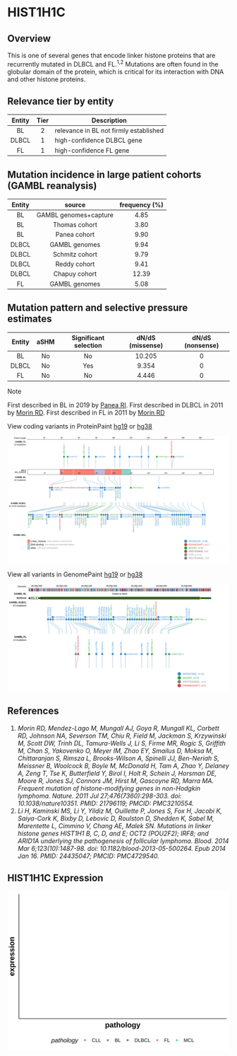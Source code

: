 # HIST1H1C
## Overview
This is one of several genes that encode linker histone proteins that are recurrently mutated in DLBCL and FL.<sup>1,2</sup> Mutations are often found in the globular domain of the protein, which is critical for its interaction with DNA and other histone proteins. 

## Relevance tier by entity

|Entity|Tier|Description                           |
|:------:|:----:|--------------------------------------|
|BL    |2   |relevance in BL not firmly established|
|DLBCL |1   |high-confidence DLBCL gene            |
|FL    |1   |high-confidence FL gene               |

## Mutation incidence in large patient cohorts (GAMBL reanalysis)

|Entity|source               |frequency (%)|
|:------:|:---------------------:|:-------------:|
|BL    |GAMBL genomes+capture| 4.85        |
|BL    |Thomas cohort        | 3.80        |
|BL    |Panea cohort         | 9.90        |
|DLBCL |GAMBL genomes        | 9.94        |
|DLBCL |Schmitz cohort       | 9.79        |
|DLBCL |Reddy cohort         | 9.41        |
|DLBCL |Chapuy cohort        |12.39        |
|FL    |GAMBL genomes        | 5.08        |

## Mutation pattern and selective pressure estimates

|Entity|aSHM|Significant selection|dN/dS (missense)|dN/dS (nonsense)|
|:------:|:----:|:---------------------:|:----------------:|:----------------:|
|BL    |No  |No                   |10.205          |0               |
|DLBCL |No  |Yes                  | 9.354          |0               |
|FL    |No  |No                   | 4.446          |0               |


> [!NOTE]
> First described in BL in 2019 by [Panea RI](https://pubmed.ncbi.nlm.nih.gov/31558468). First described in DLBCL in 2011 by [Morin RD](https://pubmed.ncbi.nlm.nih.gov/21796119). First described in FL in 2011 by [Morin RD](https://pubmed.ncbi.nlm.nih.gov/21796119)


View coding variants in ProteinPaint [hg19](https://morinlab.github.io/LLMPP/GAMBL/HIST1H1C_protein.html)  or [hg38](https://morinlab.github.io/LLMPP/GAMBL/HIST1H1C_protein_hg38.html)

![image](images/proteinpaint/HIST1H1C_NM_005319.svg)

View all variants in GenomePaint [hg19](https://morinlab.github.io/LLMPP/GAMBL/HIST1H1C.html)  or [hg38](https://morinlab.github.io/LLMPP/GAMBL/HIST1H1C_hg38.html)

![image](images/proteinpaint/HIST1H1C.svg)

## References

1. *Morin RD, Mendez-Lago M, Mungall AJ, Goya R, Mungall KL, Corbett RD, Johnson NA, Severson TM, Chiu R, Field M, Jackman S, Krzywinski M, Scott DW, Trinh DL, Tamura-Wells J, Li S, Firme MR, Rogic S, Griffith M, Chan S, Yakovenko O, Meyer IM, Zhao EY, Smailus D, Moksa M, Chittaranjan S, Rimsza L, Brooks-Wilson A, Spinelli JJ, Ben-Neriah S, Meissner B, Woolcock B, Boyle M, McDonald H, Tam A, Zhao Y, Delaney A, Zeng T, Tse K, Butterfield Y, Birol I, Holt R, Schein J, Horsman DE, Moore R, Jones SJ, Connors JM, Hirst M, Gascoyne RD, Marra MA. Frequent mutation of histone-modifying genes in non-Hodgkin lymphoma. Nature. 2011 Jul 27;476(7360):298-303. doi: 10.1038/nature10351. PMID: 21796119; PMCID: PMC3210554.*
2. *Li H, Kaminski MS, Li Y, Yildiz M, Ouillette P, Jones S, Fox H, Jacobi K, Saiya-Cork K, Bixby D, Lebovic D, Roulston D, Shedden K, Sabel M, Marentette L, Cimmino V, Chang AE, Malek SN. Mutations in linker histone genes HIST1H1 B, C, D, and E; OCT2 (POU2F2); IRF8; and ARID1A underlying the pathogenesis of follicular lymphoma. Blood. 2014 Mar 6;123(10):1487-98. doi: 10.1182/blood-2013-05-500264. Epub 2014 Jan 16. PMID: 24435047; PMCID: PMC4729540.*
## HIST1H1C Expression
![image](images/gene_expression/HIST1H1C_by_pathology.svg)
